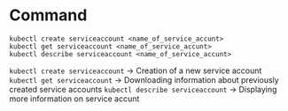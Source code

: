 # Command

```
kubectl create serviceaccount <name_of_service_accunt>
kubectl get serviceaccount <name_of_service_accunt>
kubectl describe serviceaccount <name_of_service_accunt>
```

``kubectl create serviceaccount`` -> Creation of a new service account
``kubectl get serviceaccount`` -> Downloading information about previously created service accounts
``kubectl describe serviceaccount`` -> Displaying more information on service accunt